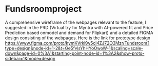 # Fundsroomproject
 A comprehensive wireframe of the webpages relevant to the feature, I suggested in the PRD (Virtual try for Myntra with AI-powered fit and Price Prediction based onmodel and demand for Flipkart) and a detailed FIGMA design consisting of the webpages.
 Here is the link for prototype design        
https://www.figma.com/proto/kymKVrkKw5cI4ZJ72O3Mzr/Fundsroom?type=design&node-id=1-2&t=Ge5fvlsYhHYoOwoW-1&scaling=scale-down&page-id=0%3A1&starting-point-node-id=1%3A2&show-proto-sidebar=1&mode=design
